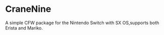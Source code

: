 # CraneNine
A simple CFW package for the Nintendo Switch with SX OS,supports both Erista and Mariko.
